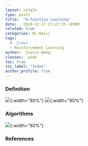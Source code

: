 ```yaml
---
layout: single
type: posts
title:  "Q-function Learning"
date:   2019-12-17 21:27:25 +0900
related: true
categories: RL-Basic
tags:
  #- Index
  - Reinforcement Learning
author:  Jiexin Wang
classes:  wide
toc: true
toc_label: "Index"
author_profile: true
---
```


### Definition

![](https://ha5ha6.github.io/judy_blog/assets/images/qdefinition.jpg){:width="80%"}
![](https://ha5ha6.github.io/judy_blog/assets/images/qdefinition2.jpg){:width="80%"}

### Algorithms

![](https://ha5ha6.github.io/judy_blog/assets/images/qiters.jpg){:width="80%"}


### References
